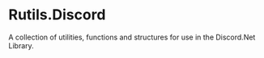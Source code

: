# Rutils.Discord
A collection of utilities, functions and structures for use in the Discord.Net Library. 